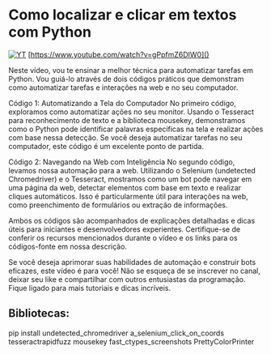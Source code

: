 # Como localizar e clicar em textos com Python


[![YT](https://i.ytimg.com/vi/gPpfmZ6DIW0/maxresdefault.jpg)](https://www.youtube.com/watch?v=gPpfmZ6DIW0)
[https://www.youtube.com/watch?v=gPpfmZ6DIW0]()

Neste vídeo, vou te ensinar a melhor técnica para automatizar tarefas em Python. Vou guiá-lo através de dois códigos práticos que demonstram como automatizar tarefas e interações na web e no seu computador.

Código 1: Automatizando a Tela do Computador
No primeiro código, exploramos como automatizar ações no seu monitor. Usando o Tesseract para reconhecimento de texto e a biblioteca mousekey, demonstramos como o Python pode identificar palavras específicas na tela e realizar ações com base nessa detecção. Se você deseja automatizar tarefas no seu computador, este código é um excelente ponto de partida.

Código 2: Navegando na Web com Inteligência
No segundo código, levamos nossa automação para a web. Utilizando o Selenium (undetected Chromedriver) e o Tesseract, mostramos como um bot pode navegar em uma página da web, detectar elementos com base em texto e realizar cliques automáticos. Isso é particularmente útil para interações na web, como preenchimento de formulários ou extração de informações.

Ambos os códigos são acompanhados de explicações detalhadas e dicas úteis para iniciantes e desenvolvedores experientes. Certifique-se de conferir os recursos mencionados durante o vídeo e os links para os códigos-fonte em nossa descrição.

Se você deseja aprimorar suas habilidades de automação e construir bots eficazes, este vídeo é para você! Não se esqueça de se inscrever no canal, deixar seu like e compartilhar com outros entusiastas da programação. Fique ligado para mais tutoriais e dicas incríveis.

## Bibliotecas:

pip install undetected_chromedriver a_selenium_click_on_coords tesseractrapidfuzz mousekey fast_ctypes_screenshots PrettyColorPrinter
